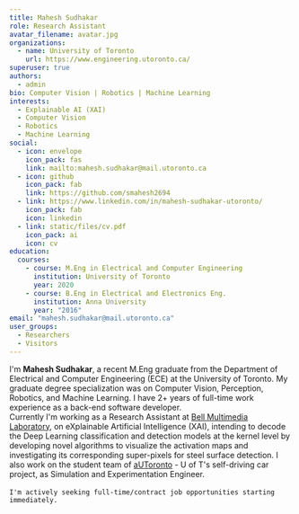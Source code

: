 ```yaml
---
title: Mahesh Sudhakar
role: Research Assistant
avatar_filename: avatar.jpg
organizations:
  - name: University of Toronto
    url: https://www.engineering.utoronto.ca/
superuser: true
authors:
  - admin
bio: Computer Vision | Robotics | Machine Learning
interests:
  - Explainable AI (XAI)
  - Computer Vision
  - Robotics
  - Machine Learning
social:
  - icon: envelope
    icon_pack: fas
    link: mailto:mahesh.sudhakar@mail.utoronto.ca
  - icon: github
    icon_pack: fab
    link: https://github.com/smahesh2694
  - link: https://www.linkedin.com/in/mahesh-sudhakar-utoronto/
    icon_pack: fab
    icon: linkedin
  - link: static/files/cv.pdf
    icon_pack: ai
    icon: cv
education:
  courses:
    - course: M.Eng in Electrical and Computer Engineering
      institution: University of Toronto
      year: 2020
    - course: B.Eng in Electrical and Electronics Eng.
      institution: Anna University
      year: "2016"
email: "mahesh.sudhakar@mail.utoronto.ca"
user_groups:
  - Researchers
  - Visitors
---
```

I'm **Mahesh Sudhakar**, a recent M.Eng graduate from the Department of Electrical and Computer Engineering (ECE) at the University of Toronto. My graduate degree specialization was on Computer Vision, Perception, Robotics, and Machine Learning. I have 2+ years of full-time work experience as a back-end software developer.\
Currently I'm working as a Research Assistant at [Bell Multimedia Laboratory](http://www.dsp.utoronto.ca/ "Bell Lab"), on eXplainable Artificial Intelligence (XAI), intending to decode the Deep Learning classification and detection models at the kernel level by developing novel algorithms to visualize the activation maps and investigating its corresponding super-pixels for steel surface detection. I also work on the student team of [aUToronto](https://www.autodrive.utoronto.ca/ "autodrive") - U of T's self-driving car project, as Simulation and Experimentation Engineer.\
\
`I'm actively seeking full-time/contract job opportunities starting immediately.`
